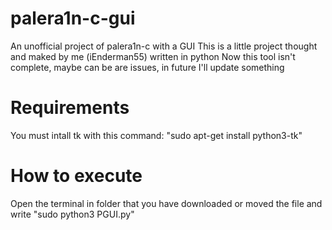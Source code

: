 # palera1n-c-gui
An unofficial project of palera1n-c with a GUI 
This is a little project thought and maked by me (iEnderman55) written in python
Now this tool isn't complete, maybe can be are issues, in future I'll update something
# Requirements
You must intall tk with this command: "sudo apt-get install python3-tk"
# How to execute
Open the terminal in folder that you have downloaded or moved the file and write "sudo python3 PGUI.py"
